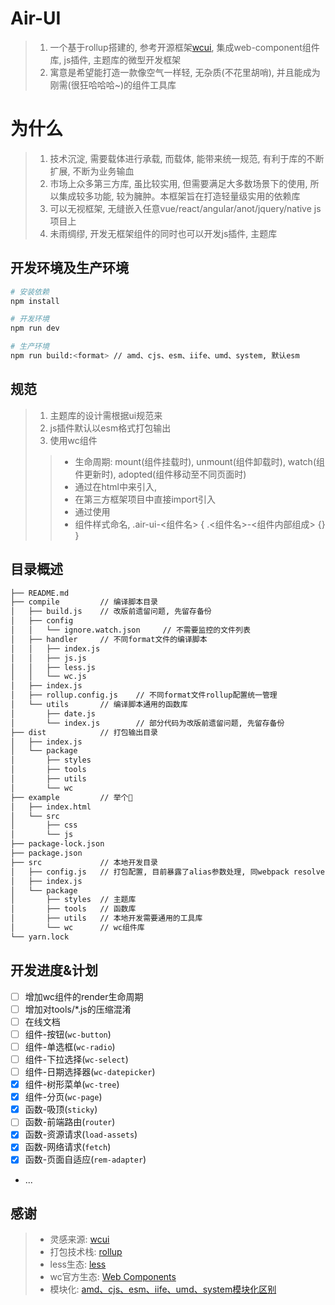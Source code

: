 # Air-UI

>1. 一个基于rollup搭建的, 参考开源框架<a href="https://github.com/bytedo/wcui" target="_blank">wcui</a>, 集成web-component组件库, js插件, 主题库的微型开发框架
>2. 寓意是希望能打造一款像空气一样轻, 无杂质(不花里胡哨), 并且能成为刚需(很狂哈哈哈~)的组件工具库

# 为什么
>1. 技术沉淀, 需要载体进行承载, 而载体, 能带来统一规范, 有利于库的不断扩展, 不断为业务输血
>2. 市场上众多第三方库, 虽比较实用, 但需要满足大多数场景下的使用, 所以集成较多功能, 较为臃肿。本框架旨在打造轻量级实用的依赖库
>3. 可以无视框架, 无缝嵌入任意vue/react/angular/anot/jquery/native js项目上
>4. 未雨绸缪, 开发无框架组件的同时也可以开发js插件, 主题库

## 开发环境及生产环境
``` bash
# 安装依赖
npm install

# 开发环境
npm run dev 

# 生产环境
npm run build:<format> // amd、cjs、esm、iife、umd、system, 默认esm
```

## 规范
>1. 主题库的设计需根据ui规范来
>2. js插件默认以esm格式打包输出
>3. 使用wc组件
  >>- 生命周期: mount(组件挂载时), unmount(组件卸载时), watch(组件更新时), adopted(组件移动至不同页面时)
  >>- 通过在html中<script type="module" src="xx-wc/index.js" crossorigin></script>来引入,
  >>- 在第三方框架项目中直接import引入
  >>- 通过<xx-wc props={}></xx-wc>使用
  >>- 组件样式命名, .air-ui-<组件名> { .<组件名>-<组件内部组成> {} }

## 目录概述
``` bash
├── README.md
├── compile         // 编译脚本目录
│   ├── build.js    // 改版前遗留问题, 先留存备份
│   ├── config
│   │   └── ignore.watch.json     // 不需要监控的文件列表
│   ├── handler     // 不同format文件的编译脚本
│   │   ├── index.js
│   │   ├── js.js
│   │   ├── less.js
│   │   └── wc.js
│   ├── index.js
│   ├── rollup.config.js    // 不同format文件rollup配置统一管理
│   └── utils       // 编译脚本通用的函数库
│       ├── date.js
│       └── index.js        // 部分代码为改版前遗留问题, 先留存备份
├── dist            // 打包输出目录
│   ├── index.js
│   └── package
│       ├── styles
│       ├── tools
│       ├── utils
│       └── wc
├── example         // 举个🌰
│   ├── index.html
│   └── src
│       ├── css
│       └── js
├── package-lock.json
├── package.json
├── src             // 本地开发目录
│   ├── config.js   // 打包配置, 目前暴露了alias参数处理, 同webpack resolve.alias
│   ├── index.js
│   └── package
│       ├── styles  // 主题库
│       ├── tools   // 函数库
│       ├── utils   // 本地开发需要通用的工具库
│       └── wc      // wc组件库
└── yarn.lock
```

## 开发进度&计划
- [ ] 增加wc组件的render生命周期
- [ ] 增加对tools/*.js的压缩混淆
- [ ] 在线文档
- [ ] 组件-按钮(`wc-button`)
- [ ] 组件-单选框(`wc-radio`)
- [ ] 组件-下拉选择(`wc-select`)
- [ ] 组件-日期选择器(`wc-datepicker`)
- [x] 组件-树形菜单(`wc-tree`)
- [x] 组件-分页(`wc-page`)
- [x] 函数-吸顶(`sticky`)
- [ ] 函数-前端路由(`router`)
- [x] 函数-资源请求(`load-assets`)
- [x] 函数-网络请求(`fetch`)
- [x] 函数-页面自适应(`rem-adapter`)
- ...


## 感谢

>- 灵感来源: <a href="https://github.com/bytedo/wcui" target="_blank">wcui</a>
>- 打包技术栈: <a href="https://rollupjs.org/guide/en/" target="_blank">rollup</a>
>- less生态: <a href="https://lesscss.org/" target="_blank">less</a>
>- wc官方生态: <a href="https://developer.mozilla.org/zh-CN/docs/Web/Web_Components" target="_blank">Web Components</a>
>- 模块化: <a href="https://betterprogramming.pub/what-are-cjs-amd-umd-esm-system-and-iife-3633a112db62" target="_blank">amd、cjs、esm、iife、umd、system模块化区别</a>
